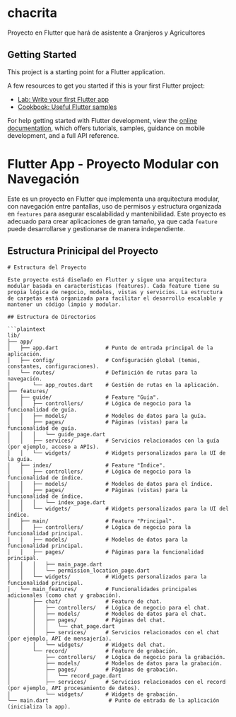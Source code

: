 # chacrita

Proyecto en Flutter que hará de asistente a  Granjeros y Agricultores

## Getting Started

This project is a starting point for a Flutter application.

A few resources to get you started if this is your first Flutter project:

- [Lab: Write your first Flutter app](https://docs.flutter.dev/get-started/codelab)
- [Cookbook: Useful Flutter samples](https://docs.flutter.dev/cookbook)

For help getting started with Flutter development, view the
[online documentation](https://docs.flutter.dev/), which offers tutorials,
samples, guidance on mobile development, and a full API reference.

# Flutter App - Proyecto Modular con Navegación

Este es un proyecto en Flutter que implementa una arquitectura modular, con navegación entre pantallas, uso de permisos y estructura organizada en `features` para asegurar escalabilidad y mantenibilidad. Este proyecto es adecuado para crear aplicaciones de gran tamaño, ya que cada `feature` puede desarrollarse y gestionarse de manera independiente.

## Estructura Prinicipal del Proyecto

```plaintext
# Estructura del Proyecto

Este proyecto está diseñado en Flutter y sigue una arquitectura modular basada en características (features). Cada feature tiene su propia lógica de negocio, modelos, vistas y servicios. La estructura de carpetas está organizada para facilitar el desarrollo escalable y mantener un código limpio y modular.

## Estructura de Directorios

```plaintext
lib/
├── app/
│   ├── app.dart               # Punto de entrada principal de la aplicación.
│   ├── config/                # Configuración global (temas, constantes, configuraciones).
│   └── routes/                # Definición de rutas para la navegación.
│       └── app_routes.dart    # Gestión de rutas en la aplicación.
├── features/
│   ├── guide/                 # Feature "Guía".
│   │   ├── controllers/       # Lógica de negocio para la funcionalidad de guía.
│   │   ├── models/            # Modelos de datos para la guía.
│   │   ├── pages/             # Páginas (vistas) para la funcionalidad de guía.
│   │   │   └── guide_page.dart
│   │   ├── services/          # Servicios relacionados con la guía (por ejemplo, acceso a APIs).
│   │   └── widgets/           # Widgets personalizados para la UI de la guía.
│   ├── index/                 # Feature "Índice".
│   │   ├── controllers/       # Lógica de negocio para la funcionalidad de índice.
│   │   ├── models/            # Modelos de datos para el índice.
│   │   ├── pages/             # Páginas (vistas) para la funcionalidad de índice.
│   │   │   └── index_page.dart
│   │   └── widgets/           # Widgets personalizados para la UI del índice.
│   ├── main/                  # Feature "Principal".
│   │   ├── controllers/       # Lógica de negocio para la funcionalidad principal.
│   │   ├── models/            # Modelos de datos para la funcionalidad principal.
│   │   ├── pages/             # Páginas para la funcionalidad principal.
│   │   │   ├── main_page.dart
│   │   │   └── permission_location_page.dart
│   │   └── widgets/           # Widgets personalizados para la funcionalidad principal.
│   └── main_features/         # Funcionalidades principales adicionales (como chat y grabación).
│       ├── chat/              # Feature de chat.
│       │   ├── controllers/   # Lógica de negocio para el chat.
│       │   ├── models/        # Modelos de datos para el chat.
│       │   ├── pages/         # Páginas del chat.
│       │   │   └── chat_page.dart
│       │   ├── services/      # Servicios relacionados con el chat (por ejemplo, API de mensajería).
│       │   └── widgets/       # Widgets del chat.
│       └── record/            # Feature de grabación.
│           ├── controllers/   # Lógica de negocio para la grabación.
│           ├── models/        # Modelos de datos para la grabación.
│           ├── pages/         # Páginas de grabación.
│           │   └── record_page.dart
│           ├── services/      # Servicios relacionados con el record (por ejemplo, API procesamiento de datos).
│           └── widgets/       # Widgets de grabación.
└── main.dart                   # Punto de entrada de la aplicación (inicializa la app).

